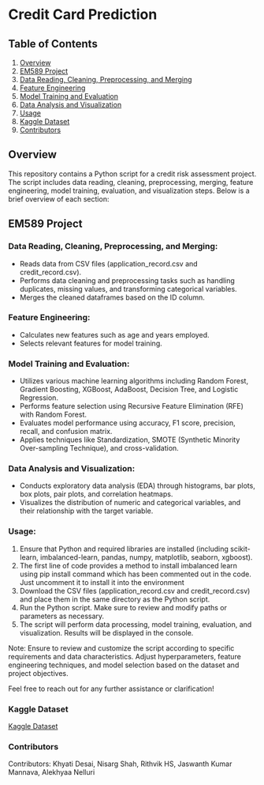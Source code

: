 # Credit Card Prediction

## Table of Contents
1. [Overview](#overview)
2. [EM589 Project](#em589-project)
3. [Data Reading, Cleaning, Preprocessing, and Merging](#data-reading-cleaning-preprocessing-and-merging)
4. [Feature Engineering](#feature-engineering)
5. [Model Training and Evaluation](#model-training-and-evaluation)
6. [Data Analysis and Visualization](#data-analysis-and-visualization)
7. [Usage](#usage)
8. [Kaggle Dataset](#kaggle-dataset)
9. [Contributors](#contributors)

## Overview

This repository contains a Python script for a credit risk assessment project. The script includes data reading, cleaning, preprocessing, merging, feature engineering, model training, evaluation, and visualization steps. Below is a brief overview of each section:

## EM589 Project

### Data Reading, Cleaning, Preprocessing, and Merging:

- Reads data from CSV files (application_record.csv and credit_record.csv).
- Performs data cleaning and preprocessing tasks such as handling duplicates, missing values, and transforming categorical variables.
- Merges the cleaned dataframes based on the ID column.

### Feature Engineering:

- Calculates new features such as age and years employed.
- Selects relevant features for model training.

### Model Training and Evaluation:

- Utilizes various machine learning algorithms including Random Forest, Gradient Boosting, XGBoost, AdaBoost, Decision Tree, and Logistic Regression.
- Performs feature selection using Recursive Feature Elimination (RFE) with Random Forest.
- Evaluates model performance using accuracy, F1 score, precision, recall, and confusion matrix.
- Applies techniques like Standardization, SMOTE (Synthetic Minority Over-sampling Technique), and cross-validation.

### Data Analysis and Visualization:

- Conducts exploratory data analysis (EDA) through histograms, bar plots, box plots, pair plots, and correlation heatmaps.
- Visualizes the distribution of numeric and categorical variables, and their relationship with the target variable.

### Usage:

1. Ensure that Python and required libraries are installed (including scikit-learn, imbalanced-learn, pandas, numpy, matplotlib, seaborn, xgboost).
2. The first line of code provides a method to install imbalanced learn using pip install command which has been commented out in the code. Just uncomment it to install it into the environment
3. Download the CSV files (application_record.csv and credit_record.csv) and place them in the same directory as the Python script.
4. Run the Python script. Make sure to review and modify paths or parameters as necessary.
5. The script will perform data processing, model training, evaluation, and visualization. Results will be displayed in the console.

Note: Ensure to review and customize the script according to specific requirements and data characteristics. Adjust hyperparameters, feature engineering techniques, and model selection based on the dataset and project objectives.

Feel free to reach out for any further assistance or clarification!

### Kaggle Dataset

[Kaggle Dataset](https://www.kaggle.com/datasets/rikdifos/credit-card-approval-prediction)

### Contributors

Contributors: Khyati Desai, Nisarg Shah, Rithvik HS, Jaswanth Kumar Mannava, Alekhyaa Nelluri
